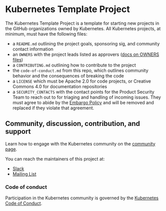 # Kubernetes Template Project

The Kubernetes Template Project is a template for starting new projects in the GitHub organizations owned by Kubernetes. All Kubernetes projects, at minimum, must have the following files:

- a `README.md` outlining the project goals, sponsoring sig, and community contact information
- an `OWNERS` with the project leads listed as approvers ([docs on OWNERS files](https://git.k8s.io/community/contributors/devel/owners.md))
- a `CONTRIBUTING.md` outlining how to contribute to the project
- the `code-of-conduct.md` from this repo, which outlines community behavior and the consequences of breaking the code
- a `LICENSE` which must be Apache 2.0 for code projects, or Creative Commons 4.0 for documentation repositories
- a `SECURITY_CONTACTS` with the contact points for the Product Security Team 
  to reach out to for triaging and handling of incoming issues. They must agree to abide by the
  [Embargo Policy](https://github.com/kubernetes/sig-release/blob/master/security-release-process-documentation/security-release-process.md#embargo-policy) 
  and will be removed and replaced if they violate that agreement.

## Community, discussion, contribution, and support

Learn how to engage with the Kubernetes community on the [community page](http://kubernetes.io/community/).

You can reach the maintainers of this project at:

- [Slack](http://slack.k8s.io/)
- [Mailing List](https://groups.google.com/forum/#!forum/kubernetes-dev)

### Code of conduct

Participation in the Kubernetes community is governed by the [Kubernetes Code of Conduct](code-of-conduct.md).
